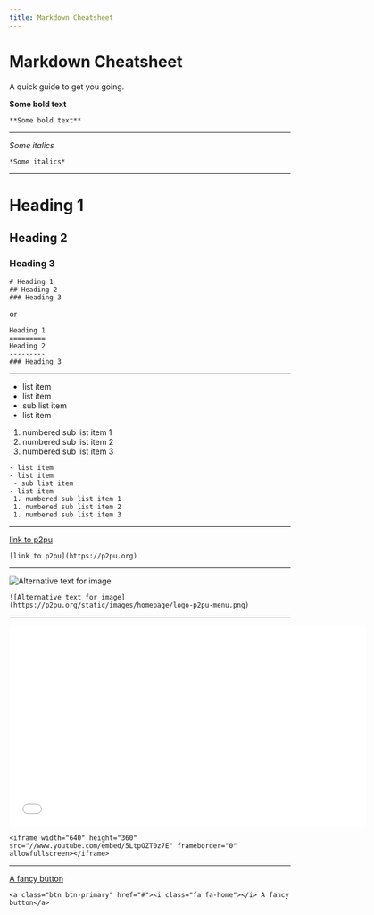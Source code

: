 ```yaml
---
title: Markdown Cheatsheet
---
```


# Markdown Cheatsheet

A quick guide to get you going.

**Some bold text**

```
**Some bold text**
```

----

*Some italics*

```
*Some italics*
```

----

# Heading 1
## Heading 2
### Heading 3

    # Heading 1
    ## Heading 2
    ### Heading 3

or

    Heading 1
    =========
    Heading 2
    ---------
    ### Heading 3

----

- list item
- list item
 - sub list item 
- list item
 1. numbered sub list item 1
 1. numbered sub list item 2
 1. numbered sub list item 3

```
- list item
- list item
 - sub list item 
- list item
 1. numbered sub list item 1
 1. numbered sub list item 2
 1. numbered sub list item 3
```

----

[link to p2pu](https://p2pu.org)

```
[link to p2pu](https://p2pu.org)
```

----

![Alternative text for image](https://p2pu.org/static/images/homepage/logo-p2pu-menu.png)

```
![Alternative text for image](https://p2pu.org/static/images/homepage/logo-p2pu-menu.png)
```

----

<iframe width="640" height="360" src="//www.youtube.com/embed/5LtpOZT0z7E" frameborder="0" allowfullscreen></iframe>

```
<iframe width="640" height="360" src="//www.youtube.com/embed/5LtpOZT0z7E" frameborder="0" allowfullscreen></iframe>
```

----

<a class="btn btn-primary" href="#"><i class="fa fa-home"></i> A fancy button</a>

```
<a class="btn btn-primary" href="#"><i class="fa fa-home"></i> A fancy button</a>
```
